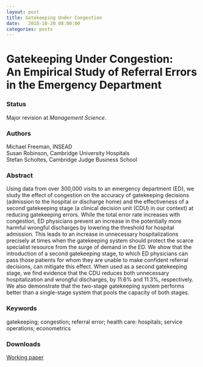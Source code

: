 ```yaml
---
layout: post
title: Gatekeeping Under Congestion
date:   2018-10-20 08:00:00
categories: posts
---
```


<h1 id="title">Gatekeeping Under Congestion:<br/>An Empirical Study of Referral Errors in the Emergency Department</h1>

### Status

Major revision at *Management Science*.

### Authors

Michael Freeman, INSEAD<br>
Susan Robinson, Cambridge University Hospitals<br>
Stefan Scholtes, Cambridge Judge Business School

### Abstract

Using data from over 300,000 visits to an emergency department (ED), we study the effect of congestion on the accuracy of gatekeeping decisions (admission to the hospital or discharge home) and the effectiveness of a second gatekeeping stage (a clinical decision unit (CDU) in our context) at reducing gatekeeping errors. While the total error rate increases with congestion, ED physicians prevent an increase in the potentially more harmful wrongful discharges by lowering the threshold for hospital admission. This leads to an increase in unnecessary hospitalizations precisely at times when the gatekeeping system should protect the scarce specialist resource from the surge of demand in the ED. We show that the introduction of a second gatekeeping stage, to which ED physicians can pass those patients for whom they are unable to make confident referral decisions, can mitigate this effect. When used as a second gatekeeping stage, we find evidence that the CDU reduces both unnecessary hospitalization and wrongful discharges, by 11.6% and 11.3%, respectively. We also demonstrate that the two-stage gatekeeping system performs better than a single-stage system that pools the capacity of both stages.

### Keywords

gatekeeping; congestion; referral error; health care: hospitals; service operations; econometrics

### Downloads

[Working paper](/research/articles/gatekeepingundercongestion_oct2018.pdf)